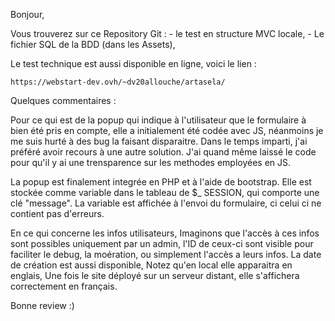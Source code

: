 Bonjour,

Vous trouverez sur ce Repository Git : - le test en structure MVC locale, - Le fichier SQL de la BDD (dans les Assets),

Le test technique est aussi disponible en ligne, voici le lien :

    https://webstart-dev.ovh/~dv20allouche/artasela/

Quelques commentaires :

Pour ce qui est de la popup qui indique à l'utilisateur que le formulaire à bien été pris en compte,
elle a initialement été codée avec JS, néanmoins je me suis hurté à des bug la faisant disparaitre.
Dans le temps imparti, j'ai préféré avoir recours à une autre solution.
J'ai quand même laissé le code pour qu'il y ai une trensparence sur les methodes employées en JS.

La popup est finalement integrée en PHP et à l'aide de bootstrap.
Elle est stockée comme variable dans le tableau de $\_ SESSION, qui comporte une clé "message".
La variable est affichée à l'envoi du formulaire, ci celui ci ne contient pas d'erreurs.

En ce qui concerne les infos utilisateurs,
Imaginons que l'accès à ces infos sont possibles uniquement par un admin,
l'ID de ceux-ci sont visible pour faciliter le debug, la moération, ou simplement l'accès a leurs infos.
La date de création est aussi disponible,
Notez qu'en local elle apparaitra en englais, Une fois le site déployé sur un serveur distant, elle s'affichera correctement en français.

Bonne review :)
